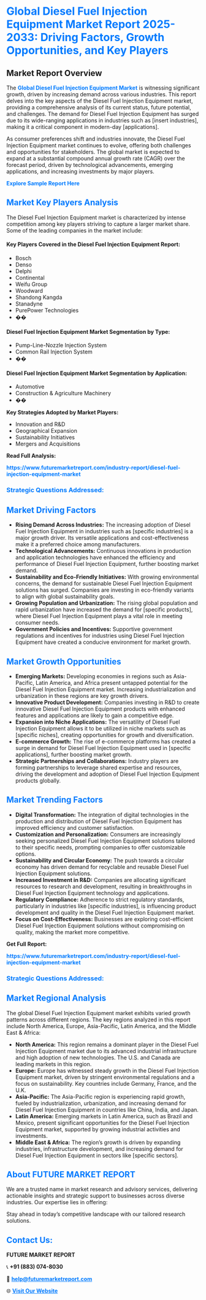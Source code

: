<h1 style="color: #007BFF;">Global Diesel Fuel Injection Equipment Market Report 2025-2033: Driving Factors, Growth Opportunities, and Key Players</h1>

<section id="overview">
<h2>Market Report Overview</h2>
<p>The <a href="https://www.futuremarketreport.com/industry-report/diesel-fuel-injection-equipment-market" style="color: #007BFF; text-decoration: none;"><strong>Global Diesel Fuel Injection Equipment Market</strong></a> is witnessing significant growth, driven by increasing demand across various industries. This report delves into the key aspects of the Diesel Fuel Injection Equipment market, providing a comprehensive analysis of its current status, future potential, and challenges. The demand for Diesel Fuel Injection Equipment has surged due to its wide-ranging applications in industries such as [insert industries], making it a critical component in modern-day [applications].</p>
<p>As consumer preferences shift and industries innovate, the Diesel Fuel Injection Equipment market continues to evolve, offering both challenges and opportunities for stakeholders. The global market is expected to expand at a substantial compound annual growth rate (CAGR) over the forecast period, driven by technological advancements, emerging applications, and increasing investments by major players.</p>
</section>

<section id="overview">
<p><a href="https://www.futuremarketreport.com/request-sample/reportId=117320" style="color: #007BFF; text-decoration: none;"><strong>Explore Sample Report Here</strong></a></p>
</section>

<section id="key-players">
<h2 style="color: #007BFF;">Market Key Players Analysis</h2>
<p>The Diesel Fuel Injection Equipment market is characterized by intense competition among key players striving to capture a larger market share. Some of the leading companies in the market include:</p>
<h4>Key Players Covered in the Diesel Fuel Injection Equipment Report:</h4>
<ul><li>Bosch</li><li>Denso</li><li>Delphi</li><li>Continental</li><li>Weifu Group</li><li>Woodward</li><li>Shandong Kangda</li><li>Stanadyne</li><li>PurePower Technologies</li><li>��</li></ul>
<h4>Diesel Fuel Injection Equipment Market Segmentation by Type:</h4>
<ul><li>Pump-Line-Nozzle Injection System</li><li>Common Rail Injection System</li><li>��</li></ul>

<h4>Diesel Fuel Injection Equipment Market Segmentation by Application:</h4>
<ul><li>Automotive</li><li>Construction &amp; Agriculture Machinery</li><li>��</li></ul>
<p><strong>Key Strategies Adopted by Market Players:</strong></p>
<ul>
<li>Innovation and R&D</li>
<li>Geographical Expansion</li>
<li>Sustainability Initiatives</li>
<li>Mergers and Acquisitions</li>
</ul>
</section>

<section>
<p><strong>Read Full Analysis: </strong></p><a href="https://www.futuremarketreport.com/industry-report/diesel-fuel-injection-equipment-market" style="color: #007BFF; text-decoration: none;"><strong>https://www.futuremarketreport.com/industry-report/diesel-fuel-injection-equipment-market</strong></a>
<h3 style="color: #007BFF;">Strategic Questions Addressed:</h3>
</section>

<section id="driving-factors">
<h2 style="color: #007BFF;">Market Driving Factors</h2>
<ul>
<li><strong>Rising Demand Across Industries:</strong> The increasing adoption of Diesel Fuel Injection Equipment in industries such as [specific industries] is a major growth driver. Its versatile applications and cost-effectiveness make it a preferred choice among manufacturers.</li>
<li><strong>Technological Advancements:</strong> Continuous innovations in production and application technologies have enhanced the efficiency and performance of Diesel Fuel Injection Equipment, further boosting market demand.</li>
<li><strong>Sustainability and Eco-Friendly Initiatives:</strong> With growing environmental concerns, the demand for sustainable Diesel Fuel Injection Equipment solutions has surged. Companies are investing in eco-friendly variants to align with global sustainability goals.</li>
<li><strong>Growing Population and Urbanization:</strong> The rising global population and rapid urbanization have increased the demand for [specific products], where Diesel Fuel Injection Equipment plays a vital role in meeting consumer needs.</li>
<li><strong>Government Policies and Incentives:</strong> Supportive government regulations and incentives for industries using Diesel Fuel Injection Equipment have created a conducive environment for market growth.</li>
</ul>
</section>

<section id="growth-opportunities">
<h2 style="color: #007BFF;">Market Growth Opportunities</h2>
<ul>
<li><strong>Emerging Markets:</strong> Developing economies in regions such as Asia-Pacific, Latin America, and Africa present untapped potential for the Diesel Fuel Injection Equipment market. Increasing industrialization and urbanization in these regions are key growth drivers.</li>
<li><strong>Innovative Product Development:</strong> Companies investing in R&D to create innovative Diesel Fuel Injection Equipment products with enhanced features and applications are likely to gain a competitive edge.</li>
<li><strong>Expansion into Niche Applications:</strong> The versatility of Diesel Fuel Injection Equipment allows it to be utilized in niche markets such as [specific niches], creating opportunities for growth and diversification.</li>
<li><strong>E-commerce Growth:</strong> The rise of e-commerce platforms has created a surge in demand for Diesel Fuel Injection Equipment used in [specific applications], further boosting market growth.</li>
<li><strong>Strategic Partnerships and Collaborations:</strong> Industry players are forming partnerships to leverage shared expertise and resources, driving the development and adoption of Diesel Fuel Injection Equipment products globally.</li>
</ul>
</section>

<section id="trending-factors">
<h2 style="color: #007BFF;">Market Trending Factors</h2>
<ul>
<li><strong>Digital Transformation:</strong> The integration of digital technologies in the production and distribution of Diesel Fuel Injection Equipment has improved efficiency and customer satisfaction.</li>
<li><strong>Customization and Personalization:</strong> Consumers are increasingly seeking personalized Diesel Fuel Injection Equipment solutions tailored to their specific needs, prompting companies to offer customizable options.</li>
<li><strong>Sustainability and Circular Economy:</strong> The push towards a circular economy has driven demand for recyclable and reusable Diesel Fuel Injection Equipment solutions.</li>
<li><strong>Increased Investment in R&D:</strong> Companies are allocating significant resources to research and development, resulting in breakthroughs in Diesel Fuel Injection Equipment technology and applications.</li>
<li><strong>Regulatory Compliance:</strong> Adherence to strict regulatory standards, particularly in industries like [specific industries], is influencing product development and quality in the Diesel Fuel Injection Equipment market.</li>
<li><strong>Focus on Cost-Effectiveness:</strong> Businesses are exploring cost-efficient Diesel Fuel Injection Equipment solutions without compromising on quality, making the market more competitive.</li>
</ul>
</section>

<section>
<p><strong>Get Full Report: </strong></p><a href="https://www.futuremarketreport.com/industry-report/diesel-fuel-injection-equipment-market" style="color: #007BFF; text-decoration: none;"><strong>https://www.futuremarketreport.com/industry-report/diesel-fuel-injection-equipment-market</strong></a>
<h3 style="color: #007BFF;">Strategic Questions Addressed:</h3>
</section>


<section id="regional-analysis">
<h2 style="color: #007BFF;">Market Regional Analysis</h2>
<p>The global Diesel Fuel Injection Equipment market exhibits varied growth patterns across different regions. The key regions analyzed in this report include North America, Europe, Asia-Pacific, Latin America, and the Middle East & Africa:</p>
<ul>
<li><strong>North America:</strong> This region remains a dominant player in the Diesel Fuel Injection Equipment market due to its advanced industrial infrastructure and high adoption of new technologies. The U.S. and Canada are leading markets in this region.</li>
<li><strong>Europe:</strong> Europe has witnessed steady growth in the Diesel Fuel Injection Equipment market, driven by stringent environmental regulations and a focus on sustainability. Key countries include Germany, France, and the U.K.</li>
<li><strong>Asia-Pacific:</strong> The Asia-Pacific region is experiencing rapid growth, fueled by industrialization, urbanization, and increasing demand for Diesel Fuel Injection Equipment in countries like China, India, and Japan.</li>
<li><strong>Latin America:</strong> Emerging markets in Latin America, such as Brazil and Mexico, present significant opportunities for the Diesel Fuel Injection Equipment market, supported by growing industrial activities and investments.</li>
<li><strong>Middle East & Africa:</strong> The region’s growth is driven by expanding industries, infrastructure development, and increasing demand for Diesel Fuel Injection Equipment in sectors like [specific sectors].</li>
</ul>
</section>

<footer>
<h2 style="color: #007BFF;">About FUTURE MARKET REPORT</h2>
<p>We are a trusted name in market research and advisory services, delivering actionable insights and strategic support to businesses across diverse industries. Our expertise lies in offering:</p>

<p>Stay ahead in today’s competitive landscape with our tailored research solutions.</p>

<h2 style="color: #007BFF;">Contact Us:</h2>
<p><strong>FUTURE MARKET REPORT</strong></p>
<p>📞 <strong>+91 (883) 074-8030</strong></p>
<p>📧 <strong><a href="mailto:help@futuremarketreport.com" style="color: #007BFF;">help@futuremarketreport.com</a></strong></p>
<p>🌐 <strong><a href="https://www.futuremarketreport.com/" style="color: #007BFF;">Visit Our Website</a></strong></p>
</footer>
